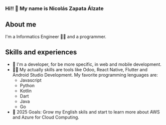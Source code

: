 ### Hi!! 👋 My name is Nicolás Zapata Álzate

## About me

I'm a Informatics Engineer 👨‍🎓 and a programmer.

## Skills and experiences

- 🌱 I'm a developer, for be more specific, in web and mobile development.
- 👨‍💻 My actually skills are tools like Odoo, React Native, Flutter and Android Studio Development. My favorite programming lenguages are:
  - Javascript
  - Python
  - Kotlin
  - Dart
  - Java
  - Go
- 🎒 2025 Goals: Grow my English skils and start to learn more about AWS and Azure for Cloud Computing.
